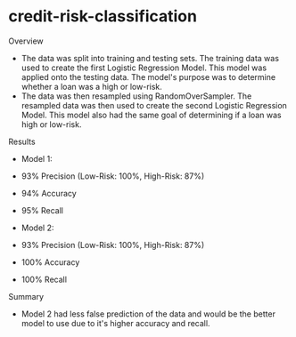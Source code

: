 # credit-risk-classification
Overview
- The data was split into training and testing sets. The training data was used to create the first Logistic Regression Model. This model was applied onto the testing data. The model's purpose was to determine whether a loan was a high or low-risk.
- The data was then resampled using RandomOverSampler. The resampled data was then used to create the second Logistic Regression Model. This model also had the same goal of determining if a loan was high or low-risk.

Results
- Model 1:
- 93% Precision (Low-Risk: 100%, High-Risk: 87%)
- 94% Accuracy
- 95% Recall

- Model 2:
- 93% Precision (Low-Risk: 100%, High-Risk: 87%)
- 100% Accuracy
- 100% Recall

Summary
- Model 2 had less false prediction of the data and would be the better model to use due to it's higher accuracy and recall.
